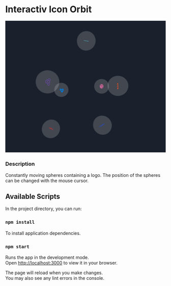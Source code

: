 # Interactiv Icon Orbit

![Sreenshot](/src/screenshot/icon-sphere.png)

### Description

Constantly moving spheres containing a logo. The position of the spheres can be changed with the mouse cursor.

## Available Scripts

In the project directory, you can run:

### `npm install`

To install application dependencies.

### `npm start`

Runs the app in the development mode.\
Open [http://localhost:3000](http://localhost:3000) to view it in your browser.

The page will reload when you make changes.\
You may also see any lint errors in the console.
